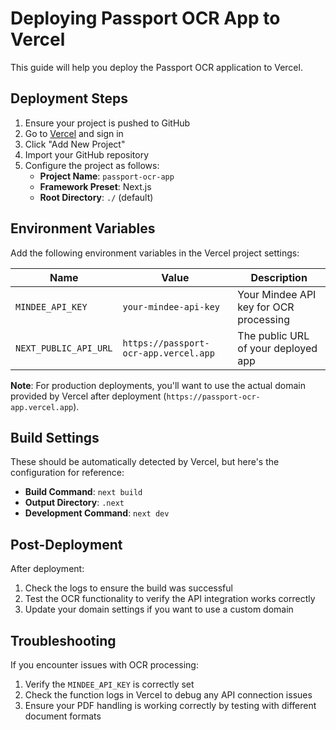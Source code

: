 # Deploying Passport OCR App to Vercel

This guide will help you deploy the Passport OCR application to Vercel.

## Deployment Steps

1. Ensure your project is pushed to GitHub
2. Go to [Vercel](https://vercel.com) and sign in
3. Click "Add New Project"
4. Import your GitHub repository
5. Configure the project as follows:
   - **Project Name**: `passport-ocr-app`
   - **Framework Preset**: Next.js
   - **Root Directory**: `./` (default)

## Environment Variables

Add the following environment variables in the Vercel project settings:

| Name | Value | Description |
|------|-------|-------------|
| `MINDEE_API_KEY` | `your-mindee-api-key` | Your Mindee API key for OCR processing |
| `NEXT_PUBLIC_API_URL` | `https://passport-ocr-app.vercel.app` | The public URL of your deployed app |

**Note**: For production deployments, you'll want to use the actual domain provided by Vercel after deployment (`https://passport-ocr-app.vercel.app`).

## Build Settings

These should be automatically detected by Vercel, but here's the configuration for reference:

- **Build Command**: `next build`
- **Output Directory**: `.next`
- **Development Command**: `next dev`

## Post-Deployment

After deployment:

1. Check the logs to ensure the build was successful
2. Test the OCR functionality to verify the API integration works correctly
3. Update your domain settings if you want to use a custom domain

## Troubleshooting

If you encounter issues with OCR processing:

1. Verify the `MINDEE_API_KEY` is correctly set
2. Check the function logs in Vercel to debug any API connection issues
3. Ensure your PDF handling is working correctly by testing with different document formats
